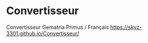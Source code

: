 # Convertisseur
Convertisseur Gematria Primus / Français
https://skyz-3301.github.io/Convertisseur/
